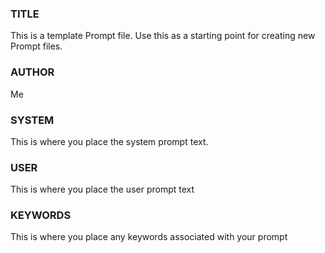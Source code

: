 ### TITLE ###
This is a template Prompt file. Use this as a starting point for creating new Prompt files.

### AUTHOR ###
Me

### SYSTEM ###
This is where you place the system prompt text.

### USER ###
This is where you place the user prompt text

### KEYWORDS ###
This is where you place any keywords associated with your prompt
